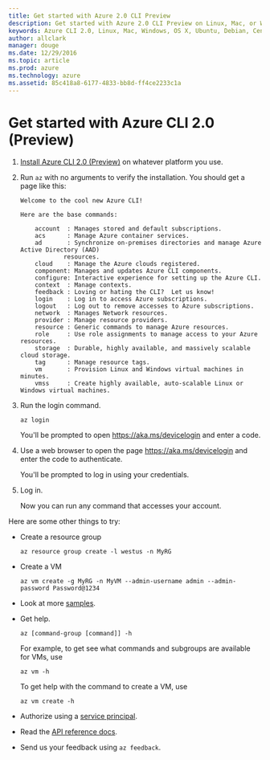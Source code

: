 ```yaml
---
title: Get started with Azure 2.0 CLI Preview 
description: Get started with Azure 2.0 CLI Preview on Linux, Mac, or Windows.
keywords: Azure CLI 2.0, Linux, Mac, Windows, OS X, Ubuntu, Debian, CentOS, RHEL, SUSE, CoreOS, Docker, Windows, Python, PIP
author: allclark
manager: douge
ms.date: 12/29/2016
ms.topic: article
ms.prod: azure
ms.technology: azure
ms.assetid: 85c418a8-6177-4833-bb8d-ff4ce2233c1a
---
```


# Get started with Azure CLI 2.0 (Preview)

1. [Install Azure CLI 2.0 (Preview)](install-az-cli2.md)
on whatever platform you use.

2. Run `az` with no arguments to verify the installation. You should get a page like this:

    ```
    Welcome to the cool new Azure CLI!

    Here are the base commands:

        account  : Manages stored and default subscriptions.
        acs      : Manage Azure container services.
        ad       : Synchronize on-premises directories and manage Azure Active Directory (AAD)
                resources.
        cloud    : Manage the Azure clouds registered.
        component: Manages and updates Azure CLI components.
        configure: Interactive experience for setting up the Azure CLI.
        context  : Manage contexts.
        feedback : Loving or hating the CLI?  Let us know!
        login    : Log in to access Azure subscriptions.
        logout   : Log out to remove accesses to Azure subscriptions.
        network  : Manages Network resources.
        provider : Manage resource providers.
        resource : Generic commands to manage Azure resources.
        role     : Use role assignments to manage access to your Azure resources.
        storage  : Durable, highly available, and massively scalable cloud storage.
        tag      : Manage resource tags.
        vm       : Provision Linux and Windows virtual machines in minutes.
        vmss     : Create highly available, auto-scalable Linux or Windows virtual machines.
    ```

3. Run the login command.

    ```azurecli
    az login
    ```
    
    You'll be prompted to open https://aka.ms/devicelogin and enter a code.

4. Use a web browser to open the page https://aka.ms/devicelogin and enter the code to authenticate.

    You'll be prompted to log in using your credentials.
    
5. Log in.

    Now you can run any command that accesses your account.

Here are some other things to try:

- Create a resource group

    ```azurecli
    az resource group create -l westus -n MyRG
    ```

- Create a VM

    ```azurecli
    az vm create -g MyRG -n MyVM --admin-username admin --admin-password Password@1234
    ```

- Look at more [samples](https://github.com/Azure/azure-cli-samples).

- Get help.

    ```azurecli
    az [command-group [command]] -h
    ```

    For example, to get see what commands and subgroups are available for VMs, use

    ```azurecli
    az vm -h
    ```

    To get help with the command to create a VM, use

    ```azurecli
    az vm create -h
    ```

- Authorize using a [service principal](authorize-az-cli2.md#service-principal).

- Read the [API reference docs](/cli/azure).

- Send us your feedback using `az feedback`.